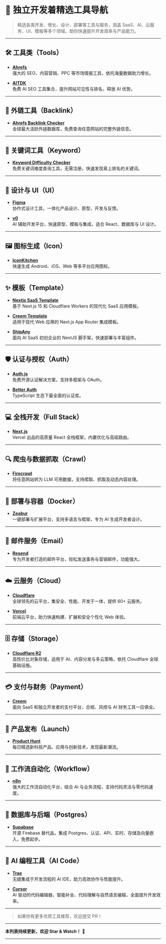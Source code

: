 # 🚀 独立开发着精选工具导航

> 精选各类开发、增长、设计、部署等工具与服务，涵盖 SaaS、AI、云服务、UI、模板等多个领域，助你快速提升开发效率与产品能力。

---

## 🛠️ 工具类（Tools）

- [**Ahrefs**](https://ahrefs.com/)  
  强大的 SEO、内容营销、PPC 等市场情报工具，依托海量数据助力增长。

- [**AITDK**](https://aitdk.com/)  
  免费 AI SEO 工具集合，提升网站可见性与排名，释放 AI 优势。

---

## 🔗 外链工具（Backlink）

- [**Ahrefs Backlink Checker**](https://ahrefs.com/backlink-checker)  
  全球最大活跃外链数据库，免费查询任意网站的完整外链信息。

---

## 🔑 关键词工具（Keyword）

- [**Keyword Difficulty Checker**](https://ahrefs.com/keyword-difficulty)  
  免费关键词难度查询工具，无需注册，快速发现易上排名的关键词。

---

## 🎨 设计与 UI（UI）

- [**Figma**](https://www.figma.com/)  
  协作式设计工具，一体化产品设计、原型、开发与反馈。

- [**v0**](https://v0.dev/)  
  AI 辅助开发平台，快速原型、模板与集成，适合 React、数据库与 UI 设计。

---

## 🖼️ 图标生成（Icon）

- [**IconKitchen**](https://icon.kitchen/)  
  快速生成 Android、iOS、Web 等多平台应用图标。

---

## ✨ 模板（Template）

- [**Nextjs SaaS Template**](https://github.com/LubomirGeorgiev/cloudflare-workers-nextjs-saas-template)  
  基于 Next.js 15 和 Cloudflare Workers 的现代化 SaaS 应用模板。

- [**Creem Template**](https://github.com/armitage-labs/creem-template)  
  适用于现代 Web 应用的 Next.js App Router 集成模板。

- [**ShipAny**](https://shipany.ai/i/tmstack)  
  面向 AI SaaS 初创企业的 NextJS 脚手架，快速部署与丰富组件。

---

## 🛡️ 认证与授权（Auth）

- [**Auth.js**](https://authjs.dev/)  
  免费开源认证解决方案，支持多框架与 OAuth。

- [**Better Auth**](https://www.better-auth.com/)  
  TypeScript 生态下最全面的认证库。

---

## 💻 全栈开发（Full Stack）

- [**Next.js**](https://nextjs.org)  
  Vercel 出品的高质量 React 全栈框架，内置优化与高级路由。

---

## 🔍 爬虫与数据抓取（Crawl）

- [**Firecrawl**](https://www.firecrawl.dev/)  
  将任意网站转为 LLM 可用数据，支持爬取、抓取及动态内容处理。

---

## 🐳 部署与容器（Docker）

- [**Zeabur**](https://zeabur.com/)  
  一键部署与扩展平台，支持多语言与框架，专为 AI 生成开发者设计。

---

## 📧 邮件服务（Email）

- [**Resend**](https://resend.com/)  
  专为开发者打造的邮件平台，轻松发送事务与营销邮件，功能强大。

---

## ☁️ 云服务（Cloud）

- [**Cloudflare**](https://www.cloudflare.com)  
  全球领先的云平台，集安全、性能、开发于一体，提供 60+ 云服务。

- [**Vercel**](https://vercel.com)  
  前端云平台，助力快速构建、扩展和安全个性化 Web 体验。

---

## 🗄️ 存储（Storage）

- [**Cloudflare R2**](https://www.cloudflare.com/developer-platform/products/r2/)  
  高性价比对象存储，适用于 AI、内容分发与多云策略，依托 Cloudflare 全球基础设施。

---

## 💳 支付与财务（Payment）

- [**Creem**](https://www.creem.io/)  
  面向 SaaS 和独立开发者的支付平台，合规、风控与 AI 财务工具一应俱全。

---

## 🚀 产品发布（Launch）

- [**Product Hunt**](https://www.producthunt.com/)  
  每日精选新科技产品、应用与创新技术，发现最新潮流。

---

## 🔄 工作流自动化（Workflow）

- [**n8n**](https://n8n.io/)  
  强大的工作流自动化平台，结合 AI 与业务流程，支持代码灵活与零代码速度。

---

## 🐘 数据库与后端（Postgres）

- [**Supabase**](https://supabase.com/)  
  开源 Firebase 替代品，集成 Postgres、认证、API、实时、存储及向量嵌入，免费起步。

---

## 🤖 AI 编程工具（AI Code）

- [**Trae**](https://trae.ai/)  
  无缝集成于开发流程的 AI IDE，助力高效协作与性能提升。

- [**Cursor**](https://www.cursor.com/)  
  AI 驱动的代码编辑器，智能补全、代码理解与自然语言编辑，全面提升开发效率。

---

> 如果你有更多优质工具推荐，欢迎提交 PR！

---

**本列表持续更新，欢迎 Star & Watch！** 🚀

---
